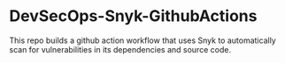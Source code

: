 # DevSecOps-Snyk-GithubActions
This repo builds a github action workflow that uses Snyk to automatically scan for vulnerabilities in its dependencies and source code.
